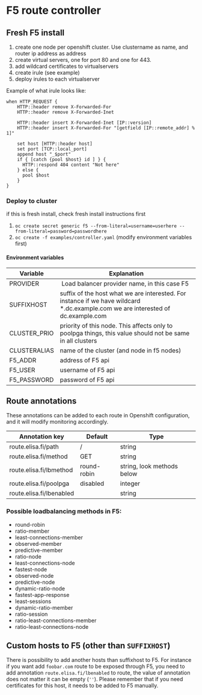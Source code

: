 # F5 route controller


## Fresh F5 install

1. create one node per openshift cluster. Use clustername as name, and router ip address as address
2. create virtual servers, one for port 80 and one for 443.
3. add wildcard certificates to virtualservers
4. create irule (see example)
5. deploy irules to each virtualserver

Example of what irule looks like:

```
when HTTP_REQUEST { 
    HTTP::header remove X-Forwarded-For
    HTTP::header remove X-Forwarded-Inet
  
    HTTP::header insert X-Forwarded-Inet [IP::version]
    HTTP::header insert X-Forwarded-For "[getfield [IP::remote_addr] % 1]"
    
    set host [HTTP::header host]
    set port [TCP::local_port]
    append host "_$port"
    if { [catch {pool $host} id ] } {
      HTTP::respond 404 content "Not here"
    } else {
      pool $host
    }
}
```

### Deploy to cluster

if this is fresh install, check fresh install instructions first

1. `oc create secret generic f5 --from-literal=username=userhere --from-literal=password=passwordhere`
2. `oc create -f examples/controller.yaml` (modify environment variables first)

#### Environment variables

| Variable | Explanation    |
| ------------- |-------------|
| PROVIDER | Load balancer provider name, in this case F5 |
| SUFFIXHOST | suffix of the host what we are interested. For instance if we have wildcard *.dc.example.com we are interested of dc.example.com |
| CLUSTER_PRIO | priority of this node. This affects only to poolpga things, this value should not be same in all clusters |
| CLUSTERALIAS | name of the cluster (and node in f5 nodes) |
| F5_ADDR | address of F5 api |
| F5_USER | username of F5 api |
| F5_PASSWORD | password of F5 api |

## Route annotations

These annotations can be added to each route in Openshift configuration, and it will modify monitoring accordingly.


| Annotation key | Default    | Type |
| ------------- |-------------| ----- |
| route.elisa.fi/path      | / | string |
| route.elisa.fi/method      | GET | string |
| route.elisa.fi/lbmethod | round-robin | string, look methods below |
| route.elisa.fi/poolpga | disabled | integer |
| route.elisa.fi/lbenabled | | string |

### Possible loadbalancing methods in F5:

- round-robin
- ratio-member 
- least-connections-member
- observed-member
- predictive-member
- ratio-node
- least-connections-node
- fastest-node
- observed-node
- predictive-node
- dynamic-ratio-node
- fastest-app-response
- least-sessions
- dynamic-ratio-member
- ratio-session
- ratio-least-connections-member
- ratio-least-connections-node


## Custom hosts to F5 (other than `SUFFIXHOST`)

There is possibility to add another hosts than suffixhost to F5. For instance if you want add `foobar.com` route to be exposed through F5, you need to add annotation `route.elisa.fi/lbenabled` to route, the value of annotation does not matter it can be empty (`''`). Please remember that if you need certificates for this host, it needs to be added to F5 manually.